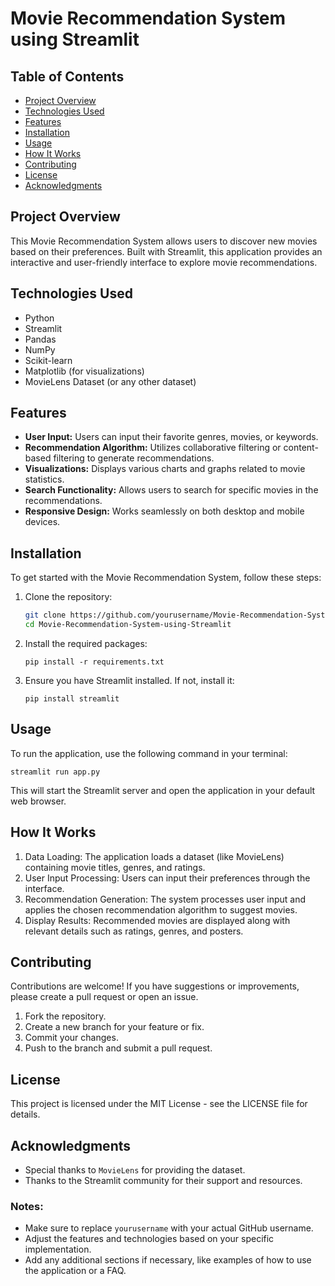 # Movie Recommendation System using Streamlit

## Table of Contents

- [Project Overview](#project-overview)
- [Technologies Used](#technologies-used)
- [Features](#features)
- [Installation](#installation)
- [Usage](#usage)
- [How It Works](#how-it-works)
- [Contributing](#contributing)
- [License](#license)
- [Acknowledgments](#acknowledgments)

## Project Overview

This Movie Recommendation System allows users to discover new movies based on their preferences. Built with Streamlit, this application provides an interactive and user-friendly interface to explore movie recommendations.

## Technologies Used

- Python
- Streamlit
- Pandas
- NumPy
- Scikit-learn
- Matplotlib (for visualizations)
- MovieLens Dataset (or any other dataset)

## Features

- **User Input:** Users can input their favorite genres, movies, or keywords.
- **Recommendation Algorithm:** Utilizes collaborative filtering or content-based filtering to generate recommendations.
- **Visualizations:** Displays various charts and graphs related to movie statistics.
- **Search Functionality:** Allows users to search for specific movies in the recommendations.
- **Responsive Design:** Works seamlessly on both desktop and mobile devices.

## Installation

To get started with the Movie Recommendation System, follow these steps:

1. Clone the repository:
   ```bash
   git clone https://github.com/yourusername/Movie-Recommendation-System-using-Streamlit.git
   cd Movie-Recommendation-System-using-Streamlit
   ```
2. Install the required packages:

   ```
   pip install -r requirements.txt
   ```

3. Ensure you have Streamlit installed. If not, install it:

   ```
   pip install streamlit
   ```

## Usage

To run the application, use the following command in your terminal:

```
streamlit run app.py
```

This will start the Streamlit server and open the application in your default web browser.

## How It Works

1. Data Loading: The application loads a dataset (like MovieLens) containing movie titles, genres, and ratings.
2. User Input Processing: Users can input their preferences through the interface.
3. Recommendation Generation: The system processes user input and applies the chosen recommendation algorithm to suggest movies.
4. Display Results: Recommended movies are displayed along with relevant details such as ratings, genres, and posters.

## Contributing

Contributions are welcome! If you have suggestions or improvements, please create a pull request or open an issue.

1. Fork the repository.
2. Create a new branch for your feature or fix.
3. Commit your changes.
4. Push to the branch and submit a pull request.

## License

This project is licensed under the MIT License - see the LICENSE file for details.

## Acknowledgments

- Special thanks to `MovieLens` for providing the dataset.
- Thanks to the Streamlit community for their support and resources.

### Notes:

- Make sure to replace `yourusername` with your actual GitHub username.
- Adjust the features and technologies based on your specific implementation.
- Add any additional sections if necessary, like examples of how to use the application or a FAQ.
